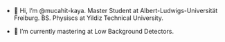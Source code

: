 - 👋 Hi, I’m @mucahit-kaya. Master Student at Albert-Ludwigs-Universität Freiburg. BS. Physiscs at Yildiz Technical University. 

- 🌱 I’m currently mastering at Low Background Detectors.

